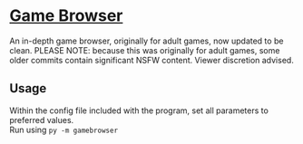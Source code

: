 # [Game Browser](https://github.com/Cryden13/GameBrowser)

An in-depth game browser, originally for adult games, now updated to be clean. PLEASE NOTE: because this was originally for adult games, some older commits contain significant NSFW content. Viewer discretion advised.

## Usage

Within the config file included with the program, set all parameters to preferred values.  
Run using `py -m gamebrowser`
